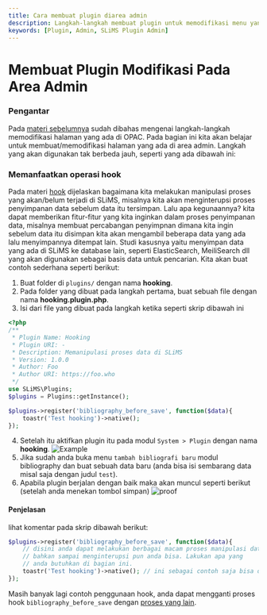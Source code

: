 ```yaml
---
title: Cara membuat plugin diarea admin
description: Langkah-langkah membuat plugin untuk memodifikasi menu yang ada diarea admin
keywords: [Plugin, Admin, SLiMS Plugin Admin]
---
```

# Membuat Plugin Modifikasi Pada Area Admin
### Pengantar
Pada [materi sebelumnya](/development-guide/Plugin/Membuat-plugin-modifikasi-halaman-pada-OPAC) sudah dibahas mengenai langkah-langkah memodifikasi halaman yang ada di OPAC. Pada bagian ini kita akan belajar untuk membuat/memodifikasi halaman yang ada di area admin. Langkah yang akan digunakan tak berbeda jauh, seperti yang ada dibawah ini:
### Memanfaatkan operasi hook
Pada materi [hook](/development-guide/Plugin/Intro#hook) dijelaskan bagaimana kita melakukan manipulasi proses yang akan/belum terjadi di SLiMS, misalnya kita akan menginterupsi proses penyimpanan data sebelum data itu tersimpan. Lalu apa kegunaannya? kita dapat memberikan fitur-fitur yang kita inginkan dalam proses penyimpanan data, misalnya membuat percabangan penyimpnan dimana kita ingin sebelum data itu disimpan kita akan mengambil beberapa data yang ada lalu menyimpannya ditempat lain. Studi kasusnya yaitu menyimpan data yang ada di SLiMS ke database lain, seperti ElasticSearch, MeiliSearch dll yang akan digunakan sebagai basis data untuk pencarian. Kita akan buat contoh sederhana seperti berikut:
1. Buat folder di ``` plugins/ ``` dengan nama **hooking**.
2. Pada folder yang dibuat pada langkah pertama, buat sebuah file dengan nama **hooking.plugin.php**.
3. Isi dari file yang dibuat pada langkah ketika seperti skrip dibawah ini
```php
<?php
/**
 * Plugin Name: Hooking
 * Plugin URI: -
 * Description: Memanipulasi proses data di SLiMS
 * Version: 1.0.0
 * Author: Foo
 * Author URI: https://foo.who
 */
use SLiMS\Plugins;
$plugins = Plugins::getInstance();

$plugins->register('bibliography_before_save', function($data){
    toastr('Test hooking')->native();
});
```
4. Setelah itu aktifkan plugin itu pada modul `System > Plugin` dengan nama **hooking**. ![Example](/img/plugin-04-hooking-plugin.png)
5. Jika sudah anda buka menu ``` tambah bibliografi baru ``` modul bibliography dan buat sebuah data baru (anda bisa isi sembarang data misal saja dengan judul ``` test ```).
6. Apabila plugin berjalan dengan baik maka akan muncul seperti berikut (setelah anda menekan tombol simpan)
![proof](/img/plugin-04-hooking-test.png)

#### Penjelasan
lihat komentar pada skrip dibawah berikut:
```php
$plugins->register('bibliography_before_save', function($data){
    // disini anda dapat melakukan berbagai macam proses manipulasi data
    // bahkan sampai menginterupsi pun anda bisa. Lakukan apa yang
    // anda butuhkan di bagian ini.
    toastr('Test hooking')->native(); // ini sebagai contoh saja bisa diganti kok.
});
```
Masih banyak lagi contoh penggunaan hook, anda dapat mengganti proses hook ``` bibliography_before_save ``` dengan [proses yang lain](https://github.com/slims/slims9_bulian/blob/master/lib/Plugins.php#L21).
